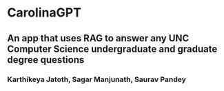 # CarolinaGPT
## An app that uses RAG to answer any UNC Computer Science undergraduate and graduate degree questions
### Karthikeya Jatoth, Sagar Manjunath, Saurav Pandey
